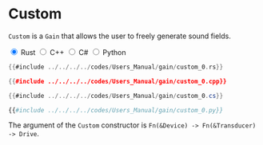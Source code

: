 # Custom

`Custom` is a `Gain` that allows the user to freely generate sound fields.

<div class="tabs">
<input id="rust_tab_api" type="radio" class="tab" name="tab_api" checked>
<label class="tab_item" n=4 for="rust_tab_api">Rust</label>
<input id="cpp_tab_api" type="radio" class="tab" name="tab_api">
<label class="tab_item" n=4 for="cpp_tab_api">C++</label>
<input id="cs_tab_api" type="radio" class="tab" name="tab_api">
<label class="tab_item" n=4 for="cs_tab_api">C#</label>
<input id="python_tab_api" type="radio" class="tab" name="tab_api">
<label class="tab_item" n=4 for="python_tab_api">Python</label>

```rust
{{#include ../../../../codes/Users_Manual/gain/custom_0.rs}}
```

```cpp
{{#include ../../../../codes/Users_Manual/gain/custom_0.cpp}}
```

```cs
{{#include ../../../../codes/Users_Manual/gain/custom_0.cs}}
```

```python
{{#include ../../../../codes/Users_Manual/gain/custom_0.py}}
```
</div>

The argument of the `Custom` constructor is `Fn(&Device) -> Fn(&Transducer) -> Drive`.
